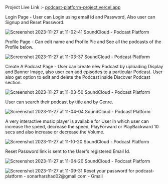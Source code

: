 Project Live Link :- [ podcast-platform-project.vercel.app ](https://podcast-platform-project.vercel.app/)

Login Page - User can Login using email id and Password, Also user can Signup and Reset Password.

![Screenshot 2023-11-27 at 11-02-41 SoundCloud - Podcast Platform](https://github.com/Harshadsonar/PodcastPlatformProject/assets/61082703/c4032899-acc8-48f6-9961-a14e41365c87)


Profile Page - Can edit name and Profile Pic and See all the podcasts of the Profile below.

![Screenshot 2023-11-27 at 11-03-37 SoundCloud - Podcast Platform](https://github.com/Harshadsonar/PodcastPlatformProject/assets/61082703/af1f2426-f962-491a-8cc0-e578a63d7a40)


Create A Podcast Page - User can create new Podcast by uploading Display and Banner Image, also user can add episodes to a particular Podcast. User also get option to edit and delete the Podcast inside Discover Podcast section. 

![Screenshot 2023-11-27 at 11-03-50 SoundCloud - Podcast Platform](https://github.com/Harshadsonar/PodcastPlatformProject/assets/61082703/fd732fb4-d036-43ae-94ea-1368c1c0170e)


User can search their podcast by title and by Genre.

![Screenshot 2023-11-27 at 11-04-04 SoundCloud - Podcast Platform](https://github.com/Harshadsonar/PodcastPlatformProject/assets/61082703/67dc239a-4fbb-4bd3-b15a-8c2c590b078d)


A very interactive music player is available for User in which user can increase the speed, decrease the speed, PlayForward or PlayBackward 10 secs and also increase or decrease the Volume.

![Screenshot 2023-11-27 at 11-10-20 SoundCloud - Podcast Platform](https://github.com/Harshadsonar/PodcastPlatformProject/assets/61082703/f5d20b3f-4365-47d9-958f-88104a415ad4)


Reset Password link is sent to the User's registered Email Id.

![Screenshot 2023-11-27 at 11-04-20 SoundCloud - Podcast Platform](https://github.com/Harshadsonar/PodcastPlatformProject/assets/61082703/b38e38f1-2d62-4eca-ade9-e84421f96a94)

![Screenshot 2023-11-27 at 11-09-31 Reset your password for podcast-platform - sonarharshad02@gmail com - Gmail](https://github.com/Harshadsonar/PodcastPlatformProject/assets/61082703/3daeaa5f-c876-4f24-9569-d2a2d603c8de)
